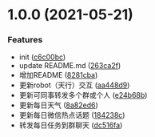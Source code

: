# 1.0.0 (2021-05-21)


### Features

* init ([c6c00bc](https://github.com/snow-sprite/wx-bot/commit/c6c00bc2c3e6c08bf5f70a69f464b3bb9c14f7d7))
* update README.md ([263ca2f](https://github.com/snow-sprite/wx-bot/commit/263ca2fd90cc895f8ad72648912551fad406fadb))
* 增加README ([8281cba](https://github.com/snow-sprite/wx-bot/commit/8281cba903c9bbd2cbbb2a2c09dd36fcdb83021e))
* 更新robot（天行）交互 ([aa448d9](https://github.com/snow-sprite/wx-bot/commit/aa448d928bb2f666865215fbdc0a2b6d88084b0a))
* 更新可同事转发多个群或个人 ([e24b68b](https://github.com/snow-sprite/wx-bot/commit/e24b68bb9452f379c3b96ba8ddcd8b75084b7860))
* 更新每日天气 ([8a82ed6](https://github.com/snow-sprite/wx-bot/commit/8a82ed68ba7ab2bbe2acfb48f43e8aeb31c64f7b))
* 更新每日微信热点话题 ([184238c](https://github.com/snow-sprite/wx-bot/commit/184238cde51722e50d5068394edc344ead7869da))
* 转发每日任务到群聊天 ([dc516fa](https://github.com/snow-sprite/wx-bot/commit/dc516faf9c634cad67f1f4cc63b101b4b5acfb63))



